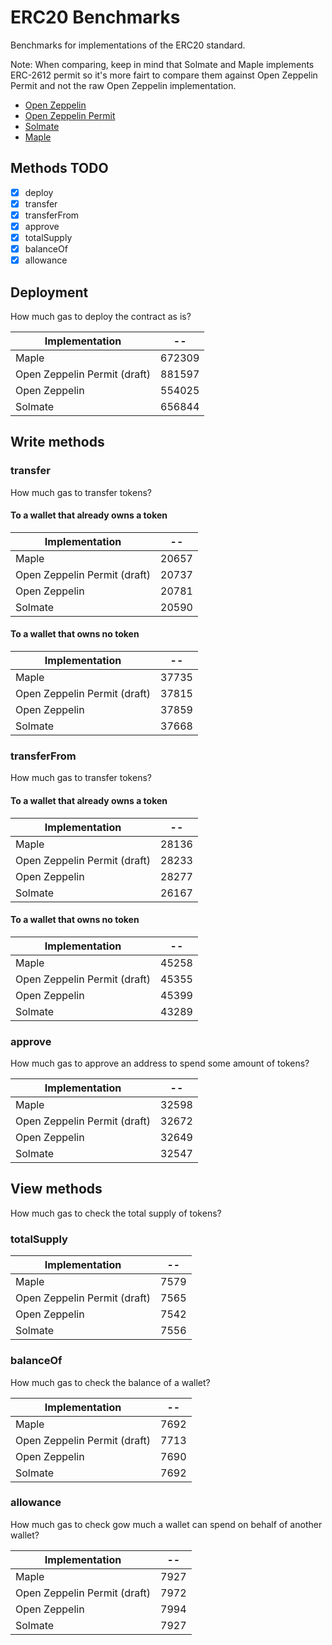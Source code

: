 # ERC20 Benchmarks

Benchmarks for implementations of the ERC20 standard.

Note: When comparing, keep in mind that Solmate and Maple implements ERC-2612 permit so it's more fairt to compare them against Open Zeppelin Permit and not the raw Open Zeppelin implementation.

- [Open Zeppelin](https://github.com/OpenZeppelin/openzeppelin-contracts)
- [Open Zeppelin Permit](https://github.com/OpenZeppelin/openzeppelin-contracts)
- [Solmate](https://github.com/rari-capital/solmate)
- [Maple](https://github.com/maple-labs/erc20)

## Methods TODO

- [x] deploy
- [x] transfer
- [x] transferFrom
- [x] approve
- [x] totalSupply
- [x] balanceOf
- [x] allowance

## Deployment

How much gas to deploy the contract as is?

<!-- Start deploy Table -->
|       Implementation       |  --  |
|----------------------------|------|
|            Maple           |672309|
|Open Zeppelin Permit (draft)|881597|
|        Open Zeppelin       |554025|
|           Solmate          |656844|
<!-- End deploy Table -->

## Write methods

### transfer

How much gas to transfer tokens?

#### To a wallet that already owns a token

<!-- Start transferToOwner Table -->
|       Implementation       |  -- |
|----------------------------|-----|
|            Maple           |20657|
|Open Zeppelin Permit (draft)|20737|
|        Open Zeppelin       |20781|
|           Solmate          |20590|
<!-- End transferToOwner Table -->

#### To a wallet that owns no token

<!-- Start transferToNonOwner Table -->
|       Implementation       |  -- |
|----------------------------|-----|
|            Maple           |37735|
|Open Zeppelin Permit (draft)|37815|
|        Open Zeppelin       |37859|
|           Solmate          |37668|
<!-- End transferToNonOwner Table -->

### transferFrom

How much gas to transfer tokens?

#### To a wallet that already owns a token

<!-- Start transferFromToOwner Table -->
|       Implementation       |  -- |
|----------------------------|-----|
|            Maple           |28136|
|Open Zeppelin Permit (draft)|28233|
|        Open Zeppelin       |28277|
|           Solmate          |26167|
<!-- End transferFromToOwner Table -->

#### To a wallet that owns no token

<!-- Start transferFromToNonOwner Table -->
|       Implementation       |  -- |
|----------------------------|-----|
|            Maple           |45258|
|Open Zeppelin Permit (draft)|45355|
|        Open Zeppelin       |45399|
|           Solmate          |43289|
<!-- End transferFromToNonOwner Table -->

### approve

How much gas to approve an address to spend some amount of tokens?

<!-- Start approve Table -->
|       Implementation       |  -- |
|----------------------------|-----|
|            Maple           |32598|
|Open Zeppelin Permit (draft)|32672|
|        Open Zeppelin       |32649|
|           Solmate          |32547|
<!-- End approve Table -->

## View methods

How much gas to check the total supply of tokens?

### totalSupply

<!-- Start totalSupply Table -->
|       Implementation       | -- |
|----------------------------|----|
|            Maple           |7579|
|Open Zeppelin Permit (draft)|7565|
|        Open Zeppelin       |7542|
|           Solmate          |7556|
<!-- End totalSupply Table -->

### balanceOf

How much gas to check the balance of a wallet?

<!-- Start balanceOf Table -->
|       Implementation       | -- |
|----------------------------|----|
|            Maple           |7692|
|Open Zeppelin Permit (draft)|7713|
|        Open Zeppelin       |7690|
|           Solmate          |7692|
<!-- End balanceOf Table -->

### allowance

How much gas to check gow much a wallet can spend on behalf of another wallet?

<!-- Start allowance Table -->
|       Implementation       | -- |
|----------------------------|----|
|            Maple           |7927|
|Open Zeppelin Permit (draft)|7972|
|        Open Zeppelin       |7994|
|           Solmate          |7927|
<!-- End allowance Table -->
